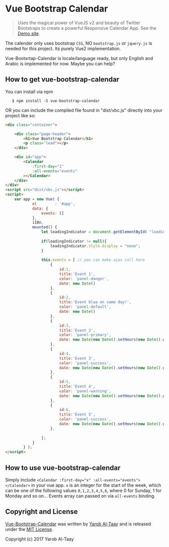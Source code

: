 # Vue Bootstrap Calendar

> Uses the magical power of VueJS v2 and beauty of Twitter Bootstraps to create a powerful Responsive Calendar App. See the [Demo site](https://eazyserver.github.io/Vue-Bootstrap-Calendar/).

The calender only uses bootstrap ``CSS``, NO ``bootstrap.js`` or ``jquery.js`` is needed for this project. Its purely Vue2 implementation.

Vue-Bootsrtap-Calendar is locale/language ready, but only English and Arabic is implemented for now. Maybe you can help?

## How to get vue-bootstrap-calendar #

You can install via npm
   
       $ npm install -S vue-bootstrap-calendar

OR you can include the compiled file found in "dist/vbc.js" directly into your project like so:

```html
<div class="container">

    <div class="page-header">
        <h1>Vue Bootstrap Calendar</h1>
        <p class="lead"></p>
    </div>

    <div id="app">
        <Calendar
            :first-day="1"
            :all-events="events"
        ></Calendar>
    </div>
</div>
<script src="dist/vbc.js"></script>
<script>
    var app = new Vue( {
    		el        : '#app',
    		data: {
    			events: []
    		},
    		i18n,
    		mounted() {
    			let loadingIndicator = document.getElementById( "loading" );
    
    			if(loadingIndicator != null){
    				loadingIndicator.style.display = "none";
    			}
    
    			this.events = [ // you can make ajax call here
    				{
    					id:1,
    					title:'Event 1',
    					color: 'panel-danger',
    					date: new Date()
    				},
    				{
    					id:2,
    					title:'Event blaa on same day!',
    					color: 'panel-default',
    					date: new Date()
    				},
    				{
    					id:3,
    					title:'Event 2',
    					color: 'panel-primary',
    					date: new Date(new Date().setHours(new Date().getHours() + 2*24)) // add 2 days
    				},
    				{
    					id:4,
    					title:'Event 3',
    					color: 'panel-success',
    					date: new Date(new Date().setHours(new Date().getHours() + 5*24)) // add 5 days
    				},
    				{
    					id:5,
    					title:'Event 4',
    					color: 'panel-warning',
    					date: new Date(new Date().setHours(new Date().getHours() + 14*24)) // add 2 weeks
    				},
    				{
    					id:6,
    					title:'Event 5',
    					color: 'panel-success',
    					date: new Date(new Date().setHours(new Date().getHours() + 30*24)) // add 1 month
    				},
    
    			];
    		}
    	} );
</script>
```

## How to use vue-bootstrap-calendar #
Simply include ```<Calendar :first-day="x" :all-events="events"></Calendar>``` in your vue app. ``x`` is an integer for the start of the week, which can be one of the following values ``0,1,2,3,4,5,6``, where 0 for Sunday, 1 for Monday and so on...
Events array can passed on via ``all-events`` binding.


## Copyright and License

[Vue-Bootstrap-Calendar](https://github.com/EazyServer/Vue-Bootstrap-Calendar) was written by [Yarob Al-Taay](https://twitter.com/TheEpicVoyage) and is released under the 
[MIT License](LICENSE.md).

Copyright (c) 2017 Yarob Al-Taay